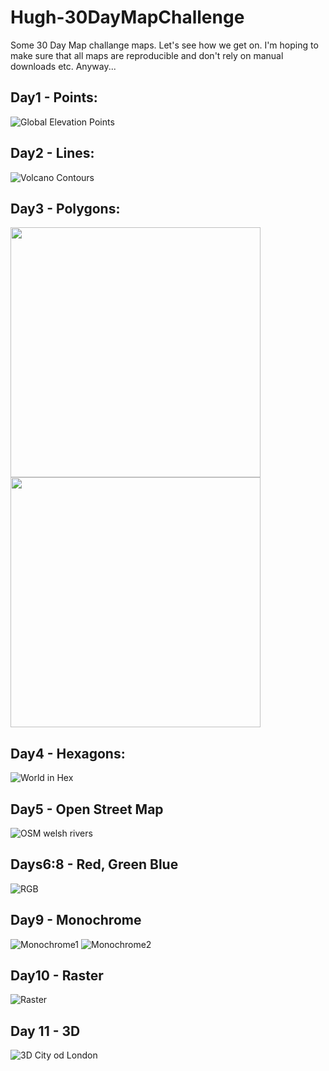 # Hugh-30DayMapChallenge

Some 30 Day Map challange maps. Let's see how we get on. I'm hoping to make sure that all maps are reproducible and don't rely on manual downloads etc. Anyway...

## Day1 - Points:

![Global Elevation Points](/exports/PointsWorldElevation_vikO2.jpg)

## Day2 - Lines:

![Volcano Contours](/exports/VolcanoContoursCROP.png)

## Day3 - Polygons:

<p float="left">
  <img src="/exports/NZ_bufferedElevationKAKA.jpg" width="400" />
  <img src="/exports/NZ_bufferedElevation.jpg" width="400" /> 
</p>

 

## Day4 - Hexagons:

![World in Hex](/exports/HexWorldStill.jpg)


## Day5 - Open Street Map

![OSM welsh rivers](/exports/Day5-OSMRivers.jpg)


## Days6:8 - Red, Green Blue


![RGB](/exports/Day678-RGBp.png)


## Day9 - Monochrome
![Monochrome1](/exports/Day9-MonochromeSKETCH.png)
![Monochrome2](/exports/Day9-MonochromeEDIT.jpg)


## Day10 - Raster
![Raster](/exports/Day10-RasterEDIT.jpg)

## Day 11 - 3D

![3D City od London](/exports/Day11-3DCityOfLondonEDIT.png)
